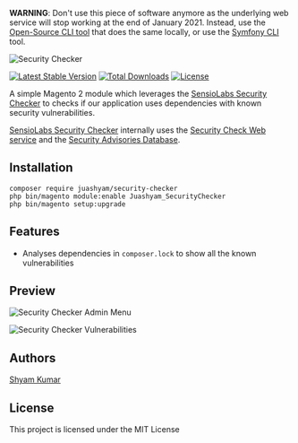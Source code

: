 **WARNING**: Don't use this piece of software anymore as the underlying web
service will stop working at the end of January 2021. Instead, use the
[Open-Source CLI tool][1] that does the same locally, or use the [Symfony
CLI][2] tool.

[1]: https://github.com/fabpot/local-php-security-checker
[2]: https://symfony.com/download

![Security Checker](https://user-images.githubusercontent.com/13532448/123786870-d3fc9680-d8f7-11eb-9477-fd739383669b.png)

[![Latest Stable Version](http://poser.pugx.org/juashyam/security-checker/v)](https://packagist.org/packages/juashyam/security-checker)
[![Total Downloads](http://poser.pugx.org/juashyam/security-checker/downloads)](https://packagist.org/packages/juashyam/security-checker)
[![License](http://poser.pugx.org/juashyam/security-checker/license)](https://packagist.org/packages/juashyam/security-checker)

A simple Magento 2 module which leverages the [SensioLabs Security Checker](https://github.com/sensiolabs/security-checker) to checks if our application uses dependencies with known security vulnerabilities.

[SensioLabs Security Checker](https://github.com/sensiolabs/security-checker) internally uses the [Security Check Web service](https://security.symfony.com/) and the [Security Advisories Database](https://github.com/FriendsOfPHP/security-advisories).

## Installation

```
composer require juashyam/security-checker
php bin/magento module:enable Juashyam_SecurityChecker
php bin/magento setup:upgrade
```

## Features
- Analyses dependencies in `composer.lock` to show all the known vulnerabilities 

## Preview
![Security Checker Admin Menu](https://user-images.githubusercontent.com/13532448/63228007-aa0dbf80-c20a-11e9-94cb-1a772c91e8b6.png)

![Security Checker Vulnerabilities](https://user-images.githubusercontent.com/13532448/63227998-92ced200-c20a-11e9-8ce4-2d99879faca7.png)

## Authors

[Shyam Kumar](https://github.com/juashyam)

## License

This project is licensed under the MIT License

